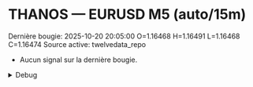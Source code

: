 # THANOS — EURUSD M5 (auto/15m)
Dernière bougie: 2025-10-20 20:05:00  O=1.16468  H=1.16491  L=1.16468  C=1.16474
Source active: twelvedata_repo

- Aucun signal sur la dernière bougie.

<details><summary>Debug</summary>

- TD_API_KEY manquant.

</details>